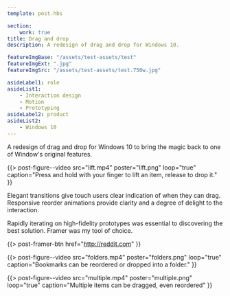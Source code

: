 ```yaml
---
template: post.hbs

section:
    work: true
title: Drag and drop
description: A redesign of drag and drop for Windows 10.

featureImgBase: "/assets/test-assets/test"
featureImgExt: ".jpg"
featureImgSrc: "/assets/test-assets/test.750w.jpg"

asideLabel1: role
asideList1:
    - Interaction design
    - Motion
    - Prototyping
asideLabel2: product
asideList2:
    - Windows 10
---
```


A redesign of drag and drop for Windows 10 to bring the magic back to one of Window's original features.

{{> post-figure--video
    src="lift.mp4"
    poster="lift.png"
    loop="true"
    caption="Press and hold with your finger to lift an item, release to drop it."
}}

Elegant transitions give touch users clear indication of when they can drag. Responsive reorder animations provide clarity and a degree of delight to the interaction.

Rapidly iterating on high-fidelity prototypes was essential to discovering the best solution. Framer was my tool of choice.

{{> post-framer-btn href="http://reddit.com" }}

{{> post-figure--video
    src="folders.mp4"
    poster="folders.png"
    loop="true"
    caption="Bookmarks can be reordered or dropped into a folder."
}}

{{> post-figure--video
    src="multiple.mp4"
    poster="multiple.png"
    loop="true"
    caption="Multiple items can be dragged, even reordered"
}}
